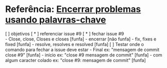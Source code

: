 # Referência: [Encerrar problemas usando palavras-chave](https://docs.github.com/pt/enterprise/2.16/user/github/managing-your-work-on-github/closing-issues-using-keywords)


[ ] objetivos
  [ * ] referenciar issue #9 
  [ * ] fechar issue #9  
    - Close, close, Closes e closes [funfa]
    - encerrar [não funfa]
    - fix, fixes e fixed [funfa]
    - resolve, resolves e resolved  [funfa]
  [ ] Testar onde o comando para fechar a issue deve estar
    - Final ex: "mensagem de commit close #9" [funfa]
    - início ex: "close #9 mensagem de commit" [funfa]
    - com algum caracter colado ex: "close #9: mensagem de commit" [funfa]
